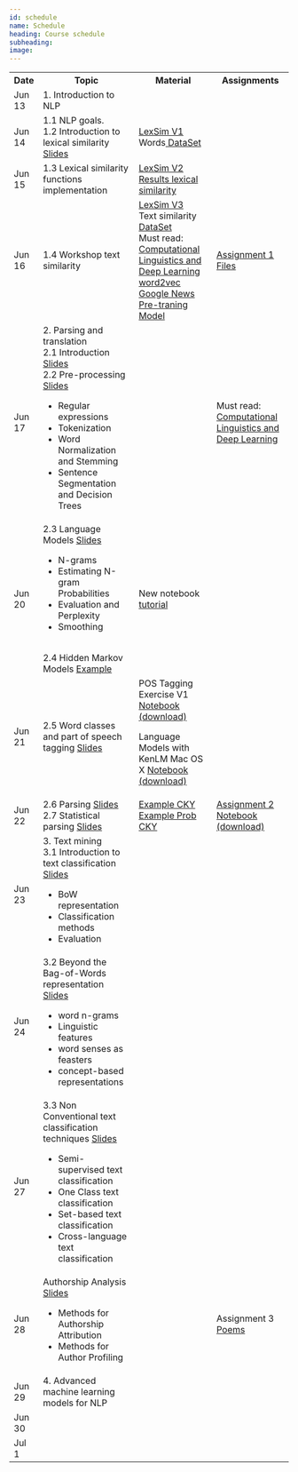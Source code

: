 ```yaml
---
id: schedule
name: Schedule
heading: Course schedule
subheading: 
image: 
---
```


<table class="table table-condensed">
<tbody>
<tr>
<th>Date</th>
<th>Topic</th>
<th>Material</th>
<th>Assignments</th>
</tr>
<small>

<tr>
<td>Jun 13</td>
<td>1. Introduction to NLP </td>
<td>

</td>
<td>

</td>
</tr>

<tr>
<td>Jun 14</td>
<td> 1.1 NLP goals. <br>
1.2 Introduction to lexical similarity <a href= "http://lin99.github.io/NLPTM-2016/1.Docs/01_Introduction.pdf"> Slides </a></td>
<td>
<a href= "http://lin99.github.io/NLPTM-2016/1.Docs/lexsim_ci2016.py">LexSim V1</a>
<br>
Words<a href= "https://github.com/DiplomadoACL/problemasenclase/tree/master/lexical_similarity/en"> DataSet</a>
</td>

<td>

</td>
</tr>

<tr>
<td>Jun 15</td>
<td>1.3 Lexical similarity functions implementation</td>
<td>
<a href="http://lin99.github.io/NLPTM-2016/1.Docs/lexsim_ci201_Jun15_1.py"> LexSim V2 </a>
<br>
<a href= "https://docs.google.com/spreadsheets/d/1FtfMFVygOF0NFmd-an208TuMprdhFkfyc-5mtgfm-i8/edit?usp=sharing"> Results lexical similarity </a>
</td>
<td>

</td>
</tr>

<tr>
<td>Jun 16</td>
<td>1.4 Workshop text similarity </td>
<td>
<a href="http://lin99.github.io/NLPTM-2016/1.Docs/lexsim_ci2016 _Jun16.py"> LexSim V3 </a>
<br>
Text similarity <a href="http://lin99.github.io/NLPTM-2016/1.Docs/data_texsim.zip"> DataSet </a>
<br>
Must read: <a target="_blank" href="http://nlp.stanford.edu/manning/papers/Manning-Last-Words-COLI_a_00239.pdf"> Computational Linguistics and
Deep Learning
</a>
<br>
<a target="_blank" href="https://docs.google.com/uc?id=0B7XkCwpI5KDYNlNUTTlSS21pQmM&export=download">
  word2vec Google News Pre-traning Model
</a>
</td>

<td>
 <a target="blank" href="https://docs.google.com/document/d/1skQCQj7Qk21kZ1MMQ_PqbnZeqkmUgc48P0m2aitht-4/edit" >Assignment 1</a>
<br>
<a href="http://lin99.github.io/NLPTM-2016/1.Docs/tarea.zip">Files</a>
</td>
</tr>

<tr>
<td>Jun 17</td>
<td>2. Parsing and translation
<br>
2.1 Introduction <a href="http://lin99.github.io/NLPTM-2016/2.Docs/intro.pptx">Slides</a>
<br>
2.2 Pre-processing <a href="http://lin99.github.io/NLPTM-2016/2.Docs/2_TextProc.pptx">Slides</a>
<ul>
  <li>Regular expressions</li>
  <li>Tokenization</li>
  <li>Word Normalization and Stemming</li>
  <li>Sentence Segmentation and Decision Trees</li>

</ul>
</td>
<td>
</td>
<td>
Must read: <a target="_blank" href="http://nlp.stanford.edu/manning/papers/Manning-Last-Words-COLI_a_00239.pdf"> Computational Linguistics and
Deep Learning
</a>
</td>
</tr>

<tr>
<td>Jun 20</td>
<td>
 2.3 Language Models <a href="http://lin99.github.io/NLPTM-2016/2.Docs/LM.pptx">Slides</a>
 <ul>
  <li>N-grams</li>
  <li>Estimating N-gram Probabilities</li>
  <li>Evaluation and Perplexity</li>
  <li>Smoothing</li>
</ul>
 <br>
 2.4 Hidden Markov Models <a href="http://lin99.github.io/NLPTM-2016/2.Docs/hmm_example.pptx">Example</a>
</td>
<td>
New notebook <a href="http://lin99.github.io/NLPTM-2016/2.Docs/Notebook.docx">tutorial</a>
</td>
<td>
</td>
</tr>

<tr>
<td>Jun 21</td>
<td>
2.5 Word classes and part of speech tagging <a href="http://lin99.github.io/NLPTM-2016/2.Docs/pos_tagging.pptx">Slides</a>

</td>
<td>
POS Tagging Exercise V1
<a href="https://github.com/lin99/NLPTM-2016/blob/gh-pages/2.Docs/POSTaggingExercise.ipynb"> Notebook</a>
<a href="http://lin99.github.io/NLPTM-2016/2.Docs/POSTaggingExercise.ipynb"> (download)</a>
<br>


Language Models with KenLM Mac OS X <a href="http://lin99.github.io/NLPTM-2016/2.Docs/LanguageModelswithKenLM.ipynb"> Notebook </a>
<a target = "_blank" href="https://github.com/lin99/NLPTM-2016/blob/gh-pages/2.Docs/LanguageModelswithKenLM.ipynb"> (download)</a>
</td>
<td>
</td>
</tr>

<tr>
<td>Jun 22</td>
<td>
2.6 Parsing <a target = "_blank" href="http://lin99.github.io/NLPTM-2016/2.Docs/parsing.pptx">Slides</a>
<br>
2.7 Statistical parsing <a target = "_blank" href="http://lin99.github.io/NLPTM-2016/2.Docs/statistical_parsing.pptx">Slides</a>
<br>

</td>
<td>
 <a target = "_blank" href="http://lin99.github.io/NLPTM-2016/2.Docs/cky_example.ppt"> Example CKY </a>
 <br>
 <a target = "_blank" href="http://lin99.github.io/NLPTM-2016/2.Docs/prob_cky_example.ppt"> Example Prob CKY </a>
</td>
<td>
<a target = "_blank" href="http://lin99.github.io/NLPTM-2016/2.Docs/assignment-2.pdf">Assignment 2</a>


<br>
<a target = "_blank" href="https://github.com/lin99/NLPTM-2016/blob/gh-pages/2.Docs/POSTaggingExerciseFinal.ipynb"> Notebook</a>
<a target = "_blank" href="http://lin99.github.io/NLPTM-2016/2.Docs/POSTaggingExerciseFinal.ipynb"> (download)</a>
</td>
</tr>

<tr>
<td>Jun 23</td>
<td>
3. Text mining
<br>
3.1 Introduction to text classification <a target = "_blank" href="http://lin99.github.io/NLPTM-2016/3.Docs/IntroductionTextClassification-UNAL2016.pdf"> Slides </a>
<ul>
  <li>BoW representation</li>
  <li>Classification methods</li>
  <li>Evaluation</li>
</ul>
</td>
<td>

</td>
<td>

</td>
</tr>

<tr>
<td>Jun 24</td>
<td>
3.2 Beyond the Bag-of-Words representation <a target = "_blank" href="http://lin99.github.io/NLPTM-2016/3.Docs/BeyondWords-UNAL2016.pdf"> Slides </a>

<ul>
  <li>word n-grams</li>
  <li>Linguistic features</li>
  <li>word senses as feasters</li>
  <li>concept-based representations</li>
</ul>
</td>
<td>

</td>
<td>


</td>
</tr>

<tr>
<td>Jun 27</td>
<td>
3.3 Non Conventional text classification techniques <a target = "_blank" href="http://lin99.github.io/NLPTM-2016/3.Docs/NonConvetionalMethods-UNAL2016.pdf"> Slides </a>

<ul>
  <li>Semi-supervised text classification</li>
  <li>One Class text classification</li>
  <li>Set-based text classification</li>
  <li>Cross-language text classification</li>
</ul>
</td>
<td>

</td>
<td>

</td>
</tr>

<tr>
<td>Jun 28</td>
<td>
Authorship Analysis <a target = "_blank" href="http://lin99.github.io/NLPTM-2016/3.Docs/AuthorshipAnalysis-UNAL2016.pdf"> Slides </a>
<ul>
  <li>Methods for Authorship Attribution</li>
  <li>Methods for Author Profiling</li>
</ul>
</td>
<td>

</td>
<td>
Assignment 3
<br>
<a target = "_blank" href="http://lin99.github.io/NLPTM-2016/3.Docs/poemas.zip"> Poems</a>
</td>
</tr>

<tr>
<td>Jun 29</td>
<td>
4. Advanced machine learning models for NLP 
</td>
<td>

</td>
<td>

</td>
</tr>

<tr>
<td>Jun 30</td>
<td>

</td>
<td>

</td>
<td>

</td>
</tr>

<tr>
<td>Jul 1</td>
<td>

</td>
<td>

</td>
<td>

</td>
</tr>


</small>
</tbody>
</table>
